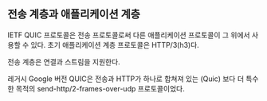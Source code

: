 <!--
## Transport and application level

The IETF QUIC protocol is a transport protocol, on top of which other
application protocols can be used. The initial application layer protocol is
HTTP/3 (h3).

The transport layer supports connections and streams.

The legacy Google version of QUIC had transport and HTTP glued together into
one single do-it-all and was a more special-purpose
send-http/2-frames-over-udp protocol.
-->

## 전송 계층과 애플리케이션 계층

IETF QUIC 프로토콜은 전송 프로토콜로써 다른 애플리케이션 프로토콜이 그 위에서 사용할 수 있다.
초기 애플리케이션 계층 프로토콜은 HTTP/3(h3)다.

전송 계층은 연결과 스트림을 지원한다.

레거시 Google 버전 QUIC은 전송과 HTTP가 하나로 합쳐져 있는
(Quic) 보다 더 특수한 목적의 send-http/2-frames-over-udp 프로토콜이었다.

